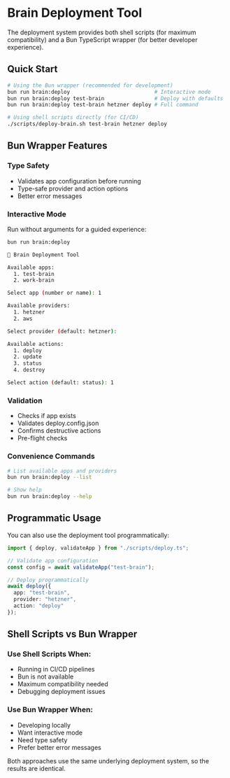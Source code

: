 # Brain Deployment Tool

The deployment system provides both shell scripts (for maximum compatibility) and a Bun TypeScript wrapper (for better developer experience).

## Quick Start

```bash
# Using the Bun wrapper (recommended for development)
bun run brain:deploy                           # Interactive mode
bun run brain:deploy test-brain                # Deploy with defaults
bun run brain:deploy test-brain hetzner deploy # Full command

# Using shell scripts directly (for CI/CD)
./scripts/deploy-brain.sh test-brain hetzner deploy
```

## Bun Wrapper Features

### Type Safety
- Validates app configuration before running
- Type-safe provider and action options
- Better error messages

### Interactive Mode
Run without arguments for a guided experience:
```bash
bun run brain:deploy

🧠 Brain Deployment Tool

Available apps:
  1. test-brain
  2. work-brain

Select app (number or name): 1

Available providers:
  1. hetzner
  2. aws

Select provider (default: hetzner): 

Available actions:
  1. deploy
  2. update  
  3. status
  4. destroy

Select action (default: status): 1
```

### Validation
- Checks if app exists
- Validates deploy.config.json
- Confirms destructive actions
- Pre-flight checks

### Convenience Commands
```bash
# List available apps and providers
bun run brain:deploy --list

# Show help
bun run brain:deploy --help
```

## Programmatic Usage

You can also use the deployment tool programmatically:

```typescript
import { deploy, validateApp } from "./scripts/deploy.ts";

// Validate app configuration
const config = await validateApp("test-brain");

// Deploy programmatically
await deploy({
  app: "test-brain",
  provider: "hetzner",
  action: "deploy"
});
```

## Shell Scripts vs Bun Wrapper

### Use Shell Scripts When:
- Running in CI/CD pipelines
- Bun is not available
- Maximum compatibility needed
- Debugging deployment issues

### Use Bun Wrapper When:
- Developing locally
- Want interactive mode
- Need type safety
- Prefer better error messages

Both approaches use the same underlying deployment system, so the results are identical.